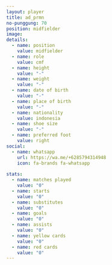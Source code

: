 ```yaml
---
layout: player
title: ad_prmn
no-punggung: 70
position: midfielder
image:
details:
  - name: position
    value: midfielder
  - name: role
    value: cmf
  - name: height
    value: "-"
  - name: weight
    value: "-"
  - name: date of birth
    value: "-"
  - name: place of birth
    value: "-"
  - name: nationality
    value: indonesia
  - name: shoe size
    value: "-"
  - name: preferred foot
    value: right
social:
  - name: whatsapp
    url: https://wa.me/+6285794314948
    icon: fa-brands fa-whatsapp
    
stats:
  - name: matches played
    value: "0"
  - name: starts
    value: "0"
  - name: substitutes
    value: "0"
  - name: goals
    value: "0"
  - name: assists
    value: "0"
  - name: yellow cards
    value: "0"
  - name: red cards
    value: "0"
---
```

